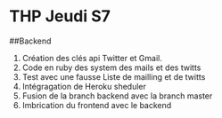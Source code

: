 # THP Jeudi S7

##Backend
1. Création des clés api Twitter et Gmail.
2. Code en ruby des system des mails et des twitts
3. Test avec une fausse Liste de mailling et de twitts
4. Intégragation de Heroku sheduler
5. Fusion de la branch backend avec la branch master
6. Imbrication du frontend avec le backend